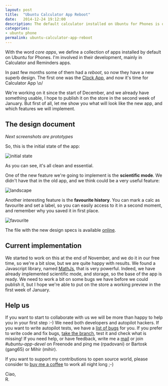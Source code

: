 ```yaml
---
layout: post
title:  "Ubuntu Calculator App Reboot"
date:   2014-12-24 19:12:00
description: The default calculator installed on Ubuntu for Phones is quite old... It's time for a reboot!
categories:
- ubuntu phone
permalink: ubuntu-calculator-app-reboot
---
```


With the word *core apps*, we define a collection of apps installed by default
on Ubuntu for Phones. I'm involved in their development, mainly in Calculator
and Reminders apps.

In past few months some of them had a *reboot*, so now they have a new superb
design. The first one was the [Clock App][nik90], and now it's time for
Calculator App \o/

We're working on it since the start of December, and we already have something
usable, I hope to publish it on the store in the second week of January. But
first of all, let me show you what will look like the new app, and which
features we will implement.

## The design document

*Next screenshots are prototypes*

So, this is the initial state of the app:

![initial state](http://img.rpadovani.com/posts/initial_state.png)

As you can see, it's all clean and essential.

One of the new feature we're going to implement is the **scientific mode**. We
didn't have that in the old app, and we think could be a very useful feature:

![landscape](http://img.rpadovani.com/posts/scientific-mode.png)

Another interesting feature is the **favourite history**. You can mark a calc as
favourite and set a label, so you can easily access to it in a second moment,
and remember why you saved it in first place.

![favourite](http://img.rpadovani.com/posts/favorites.png)

The file with the new design specs is available [online][new-design].

## Current implementation

We started to work on this at the end of November, and we do it in our free
time, so we're a bit slow, but we are quite happy with results. We found a
Javascript library, named [MathJs][mathjs], that is very powerful. Indeed, we
have already implemented scientific mode, and storage, so the base of the app is
ready. We need to work a bit on some bugs we have before we could publish it,
but I hope we're able to put on the store a working preview in the first week of
January.

## Help us

If you want to start to collaborate with us we will be more than happy to help
you in your first step :-) We need both developers and autopilot hackers. If you
want to write autopilot tests, we have a [list of bugs][autopilot] for you. If
you prefer to write code and fix bugs, [take the branch][branch], test it and
check what is missing! If you need help, or have feedback, write me a
[mail](mailto:riccardo@rpadovani.com) or join *#ubuntu-app-devel* on Freenode
and ping me (rpadovani) or Bartosk (gang65) or Mihir (mihir).

If you want to support my contributions to open source world, please consider to
[buy me a coffee][donation] to work all night long ;-)

Ciao,<br/>
R.

[nik90]: http://nik90.com/clock-app-reboot-backstory/
[new-design]: https://docs.google.com/presentation/d/1EiIELGizPHrd0TY7JdNwULbiqPYfOyEEI5CS87n7QlY/edit#slide=id.p
[mathjs]: http://mathjs.org/
[autopilot]: https://bugs.launchpad.net/ubuntu-calculator-app/+bugs/?field.tag=needs-autopilot-test
[branch]: https://code.launchpad.net/~ubuntu-calculator-dev/ubuntu-calculator-app/reboot
[donation]: http://rpadovani.com/donations/
